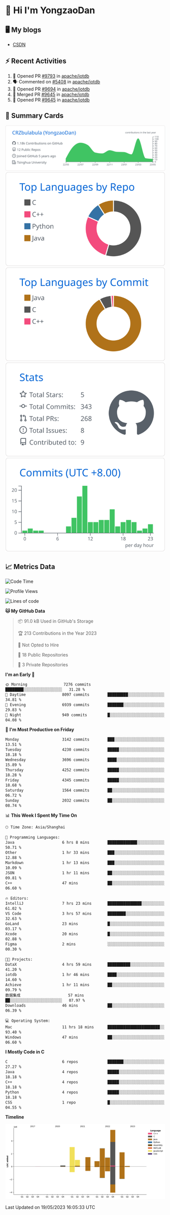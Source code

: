 # 👋 Hi I'm YongzaoDan

## 🖥 My blogs
  + [CSDN](https://blog.csdn.net/CRZbulabula?type=blog)

## ⚡ Recent Activities
<!--START_SECTION:activity-->
1. 💪 Opened PR [#9793](https://github.com/apache/iotdb/pull/9793) in [apache/iotdb](https://github.com/apache/iotdb)
2. 🗣 Commented on [#5408](https://github.com/apache/iotdb/issues/5408) in [apache/iotdb](https://github.com/apache/iotdb)
3. 💪 Opened PR [#9694](https://github.com/apache/iotdb/pull/9694) in [apache/iotdb](https://github.com/apache/iotdb)
4. 🎉 Merged PR [#9645](https://github.com/apache/iotdb/pull/9645) in [apache/iotdb](https://github.com/apache/iotdb)
5. 💪 Opened PR [#9645](https://github.com/apache/iotdb/pull/9645) in [apache/iotdb](https://github.com/apache/iotdb)
<!--END_SECTION:activity-->

## 🎑 Summary Cards

[![](https://raw.githubusercontent.com/CRZbulabula/CRZbulabula/main/profile-summary-card-output/github/0-profile-details.svg)](https://github.com/vn7n24fzkq/github-profile-summary-cards)
[![](https://raw.githubusercontent.com/CRZbulabula/CRZbulabula/main/profile-summary-card-output/github/1-repos-per-language.svg)](https://github.com/vn7n24fzkq/github-profile-summary-cards) [![](https://raw.githubusercontent.com/CRZbulabula/CRZbulabula/main/profile-summary-card-output/github/2-most-commit-language.svg)](https://github.com/vn7n24fzkq/github-profile-summary-cards)
[![](https://raw.githubusercontent.com/CRZbulabula/CRZbulabula/main/profile-summary-card-output/github/3-stats.svg)](https://github.com/vn7n24fzkq/github-profile-summary-cards) [![](https://raw.githubusercontent.com/CRZbulabula/CRZbulabula/main/profile-summary-card-output/github/4-productive-time.svg)](https://github.com/vn7n24fzkq/github-profile-summary-cards)

## 📈 Metrics Data

<!--START_SECTION:waka-->
![Code Time](http://img.shields.io/badge/Code%20Time-127%20hrs%2010%20mins-blue)

![Profile Views](http://img.shields.io/badge/Profile%20Views-8-blue)

![Lines of code](https://img.shields.io/badge/From%20Hello%20World%20I%27ve%20Written-18.7%20million%20lines%20of%20code-blue)

**🐱 My GitHub Data** 

> 📦 91.0 kB Used in GitHub's Storage 
 > 
> 🏆 213 Contributions in the Year 2023
 > 
> 🚫 Not Opted to Hire
 > 
> 📜 18 Public Repositories 
 > 
> 🔑 3 Private Repositories 
 > 
**I'm an Early 🐤** 

```text
🌞 Morning                7276 commits        ████████░░░░░░░░░░░░░░░░░   31.28 % 
🌆 Daytime                8097 commits        █████████░░░░░░░░░░░░░░░░   34.81 % 
🌃 Evening                6939 commits        ███████░░░░░░░░░░░░░░░░░░   29.83 % 
🌙 Night                  949 commits         █░░░░░░░░░░░░░░░░░░░░░░░░   04.08 % 
```
📅 **I'm Most Productive on Friday** 

```text
Monday                   3142 commits        ███░░░░░░░░░░░░░░░░░░░░░░   13.51 % 
Tuesday                  4230 commits        █████░░░░░░░░░░░░░░░░░░░░   18.18 % 
Wednesday                3696 commits        ████░░░░░░░░░░░░░░░░░░░░░   15.89 % 
Thursday                 4252 commits        █████░░░░░░░░░░░░░░░░░░░░   18.28 % 
Friday                   4345 commits        █████░░░░░░░░░░░░░░░░░░░░   18.68 % 
Saturday                 1564 commits        ██░░░░░░░░░░░░░░░░░░░░░░░   06.72 % 
Sunday                   2032 commits        ██░░░░░░░░░░░░░░░░░░░░░░░   08.74 % 
```


📊 **This Week I Spent My Time On** 

```text
🕑︎ Time Zone: Asia/Shanghai

💬 Programming Languages: 
Java                     6 hrs 8 mins        █████████████░░░░░░░░░░░░   50.71 % 
Other                    1 hr 33 mins        ███░░░░░░░░░░░░░░░░░░░░░░   12.88 % 
Markdown                 1 hr 13 mins        ███░░░░░░░░░░░░░░░░░░░░░░   10.09 % 
JSON                     1 hr 11 mins        ██░░░░░░░░░░░░░░░░░░░░░░░   09.81 % 
C++                      47 mins             ██░░░░░░░░░░░░░░░░░░░░░░░   06.60 % 

🔥 Editors: 
IntelliJ                 7 hrs 23 mins       ███████████████░░░░░░░░░░   61.02 % 
VS Code                  3 hrs 57 mins       ████████░░░░░░░░░░░░░░░░░   32.63 % 
GoLand                   23 mins             █░░░░░░░░░░░░░░░░░░░░░░░░   03.17 % 
Xcode                    20 mins             █░░░░░░░░░░░░░░░░░░░░░░░░   02.88 % 
Figma                    2 mins              ░░░░░░░░░░░░░░░░░░░░░░░░░   00.30 % 

🐱‍💻 Projects: 
DataX                    4 hrs 59 mins       ██████████░░░░░░░░░░░░░░░   41.20 % 
iotdb                    1 hr 46 mins        ████░░░░░░░░░░░░░░░░░░░░░   14.60 % 
Achieve                  1 hr 11 mins        ██░░░░░░░░░░░░░░░░░░░░░░░   09.79 % 
数据集成                     57 mins             ██░░░░░░░░░░░░░░░░░░░░░░░   07.97 % 
Downloads                46 mins             ██░░░░░░░░░░░░░░░░░░░░░░░   06.39 % 

💻 Operating System: 
Mac                      11 hrs 18 mins      ███████████████████████░░   93.40 % 
Windows                  47 mins             ██░░░░░░░░░░░░░░░░░░░░░░░   06.60 % 
```

**I Mostly Code in C** 

```text
C                        6 repos             ███████░░░░░░░░░░░░░░░░░░   27.27 % 
Java                     4 repos             █████░░░░░░░░░░░░░░░░░░░░   18.18 % 
C++                      4 repos             █████░░░░░░░░░░░░░░░░░░░░   18.18 % 
Python                   4 repos             █████░░░░░░░░░░░░░░░░░░░░   18.18 % 
CSS                      1 repo              █░░░░░░░░░░░░░░░░░░░░░░░░   04.55 % 
```



**Timeline**

![Lines of Code chart](https://raw.githubusercontent.com/CRZbulabula/CRZbulabula/main/assets/bar_graph.png)


 Last Updated on 19/05/2023 16:05:33 UTC
<!--END_SECTION:waka-->

